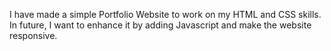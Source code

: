 I have made a simple Portfolio Website to work on my HTML and CSS skills.<br>
In future, I want to enhance it by adding Javascript and make the website responsive.
